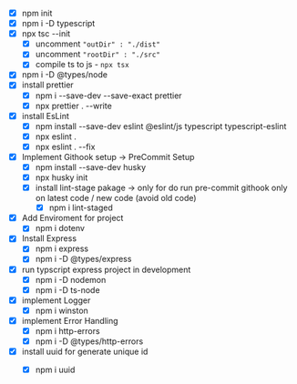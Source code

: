 - [x] npm init
- [x] npm i -D typescript
- [x] npx tsc --init
    - [x] uncomment `"outDir" : "./dist"`
    - [x] uncomment `"rootDir" : "./src"`
    - [x] compile ts to js - `npx tsx`
- [x] npm i -D @types/node
- [x] install prettier
    - [x] npm i --save-dev --save-exact prettier
    - [x] npx prettier . --write
- [x] install EsLint
    - [x] npm install --save-dev eslint @eslint/js typescript typescript-eslint
    - [x] npx eslint .
    - [x] npx eslint . --fix
- [x] Implement Githook setup -> PreCommit Setup
    - [x] npm install --save-dev husky
    - [x] npx husky init
    - [x] install lint-stage pakage -> only for do run pre-commit githook only on latest code / new code (avoid old code)
        - [x] npm i lint-staged
- [x] Add Enviroment for project
    - [x] npm i dotenv
- [x] Install Express
    - [x] npm i express
    - [x] npm i -D @types/express
- [x] run typscript express project in development
    - [x] npm i -D nodemon
    - [x] npm i -D ts-node
- [x] implement Logger
    - [x] npm i winston
- [x] implement Error Handling
    - [x] npm i http-errors
    - [x] npm i -D @types/http-errors
- [x] install uuid for generate unique id
    - [x] npm i uuid


